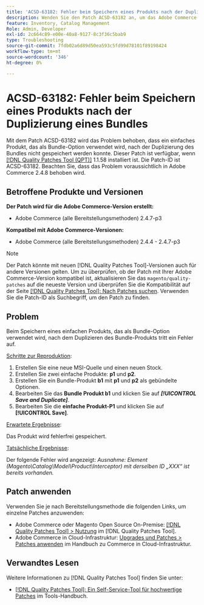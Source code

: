 ```yaml
---
title: 'ACSD-63182: Fehler beim Speichern eines Produkts nach der Duplizierung eines Bundles'
description: Wenden Sie den Patch ACSD-63182 an, um das Adobe Commerce-Problem zu beheben, bei dem beim Speichern eines Produkts ein Fehler auftritt, nachdem ein Produktpaket mit aktiviertem MSI dupliziert wurde.
feature: Inventory, Catalog Management
Role: Admin, Developer
exl-id: 2c664c89-e00e-40a8-9127-8c3f36c5bab9
type: Troubleshooting
source-git-commit: 7fdb02a6d89d50ea593c5fd99d78101f89198424
workflow-type: tm+mt
source-wordcount: '346'
ht-degree: 0%

---
```


# ACSD-63182: Fehler beim Speichern eines Produkts nach der Duplizierung eines Bundles

Mit dem Patch ACSD-63182 wird das Problem behoben, dass ein einfaches Produkt, das als Bundle-Option verwendet wird, nach der Duplizierung des Bundles nicht gespeichert werden konnte. Dieser Patch ist verfügbar, wenn [[!DNL Quality Patches Tool (QPT)]](/help/tools/quality-patches-tool/quality-patches-tool-to-self-serve-quality-patches.md) 1.1.58 installiert ist. Die Patch-ID ist ACSD-63182. Beachten Sie, dass das Problem voraussichtlich in Adobe Commerce 2.4.8 behoben wird.

## Betroffene Produkte und Versionen

**Der Patch wird für die Adobe Commerce-Version erstellt:**

* Adobe Commerce (alle Bereitstellungsmethoden) 2.4.7-p3

**Kompatibel mit Adobe Commerce-Versionen:**

* Adobe Commerce (alle Bereitstellungsmethoden) 2.4.4 - 2.4.7-p3

>[!NOTE]
>
>Der Patch könnte mit neuen [!DNL Quality Patches Tool]-Versionen auch für andere Versionen gelten. Um zu überprüfen, ob der Patch mit Ihrer Adobe Commerce-Version kompatibel ist, aktualisieren Sie das `magento/quality-patches` auf die neueste Version und überprüfen Sie die Kompatibilität auf der Seite [[!DNL Quality Patches Tool]: Nach Patches suchen](https://experienceleague.adobe.com/tools/commerce-quality-patches/index.html?lang=de). Verwenden Sie die Patch-ID als Suchbegriff, um den Patch zu finden.

## Problem

Beim Speichern eines einfachen Produkts, das als Bundle-Option verwendet wird, nach dem Duplizieren des Bundle-Produkts tritt ein Fehler auf.

<u>Schritte zur Reproduktion</u>:

1. Erstellen Sie eine neue MSI-Quelle und einen neuen Stock.
1. Erstellen Sie zwei einfache Produkte: **p1** und **p2**.
1. Erstellen Sie ein Bundle-Produkt **b1** mit **p1** und **p2** als gebündelte Optionen.
1. Bearbeiten Sie das **Bundle Produkt b1** und klicken Sie auf ***[!UICONTROL Save and Duplicate]***.
1. Bearbeiten Sie die **einfache Produkt-P1** und klicken Sie auf **[!UICONTROL Save]**.

<u>Erwartete Ergebnisse</u>:

Das Produkt wird fehlerfrei gespeichert.

<u>Tatsächliche Ergebnisse</u>:

Der folgende Fehler wird angezeigt:
*Ausnahme: Element (Magento\Catalog\Model\Product\Interceptor) mit derselben ID „XXX“ ist bereits vorhanden.*

## Patch anwenden

Verwenden Sie je nach Bereitstellungsmethode die folgenden Links, um einzelne Patches anzuwenden:

* Adobe Commerce oder Magento Open Source On-Premise: [[!DNL Quality Patches Tool] > Nutzung](/help/tools/quality-patches-tool/usage.md) im [!DNL Quality Patches Tool].
* Adobe Commerce in Cloud-Infrastruktur: [Upgrades und Patches > Patches anwenden](https://experienceleague.adobe.com/docs/commerce-cloud-service/user-guide/develop/upgrade/apply-patches.html?lang=de) im Handbuch zu Commerce in Cloud-Infrastruktur.

## Verwandtes Lesen

Weitere Informationen zu [!DNL Quality Patches Tool] finden Sie unter:

* [[!DNL Quality Patches Tool]: Ein Self-Service-Tool für hochwertige Patches](/help/tools/quality-patches-tool/quality-patches-tool-to-self-serve-quality-patches.md) im Tools-Handbuch.
